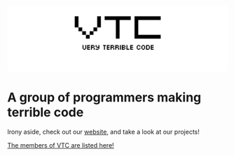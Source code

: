 ![Banner](./brand/banner.png)

# A group of programmers making terrible code

Irony aside, check out our [website](vtc.pipewarp.co.uk), and take a look at our projects!

[The members of VTC are listed here!](vtc.pipewarp.co.uk/about)